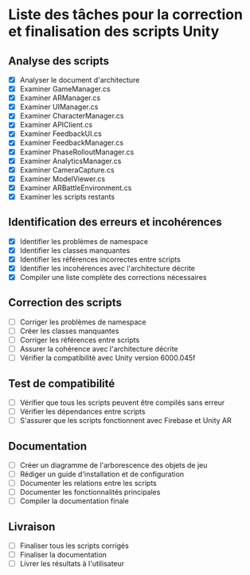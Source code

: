 # Liste des tâches pour la correction et finalisation des scripts Unity

## Analyse des scripts
- [x] Analyser le document d'architecture
- [x] Examiner GameManager.cs
- [x] Examiner ARManager.cs
- [x] Examiner UIManager.cs
- [x] Examiner CharacterManager.cs
- [x] Examiner APIClient.cs
- [x] Examiner FeedbackUI.cs
- [x] Examiner FeedbackManager.cs
- [x] Examiner PhaseRolloutManager.cs
- [x] Examiner AnalyticsManager.cs
- [x] Examiner CameraCapture.cs
- [x] Examiner ModelViewer.cs
- [x] Examiner ARBattleEnvironment.cs
- [x] Examiner les scripts restants

## Identification des erreurs et incohérences
- [x] Identifier les problèmes de namespace
- [x] Identifier les classes manquantes
- [x] Identifier les références incorrectes entre scripts
- [x] Identifier les incohérences avec l'architecture décrite
- [x] Compiler une liste complète des corrections nécessaires

## Correction des scripts
- [ ] Corriger les problèmes de namespace
- [ ] Créer les classes manquantes
- [ ] Corriger les références entre scripts
- [ ] Assurer la cohérence avec l'architecture décrite
- [ ] Vérifier la compatibilité avec Unity version 6000.045f

## Test de compatibilité
- [ ] Vérifier que tous les scripts peuvent être compilés sans erreur
- [ ] Vérifier les dépendances entre scripts
- [ ] S'assurer que les scripts fonctionnent avec Firebase et Unity AR

## Documentation
- [ ] Créer un diagramme de l'arborescence des objets de jeu
- [ ] Rédiger un guide d'installation et de configuration
- [ ] Documenter les relations entre les scripts
- [ ] Documenter les fonctionnalités principales
- [ ] Compiler la documentation finale

## Livraison
- [ ] Finaliser tous les scripts corrigés
- [ ] Finaliser la documentation
- [ ] Livrer les résultats à l'utilisateur
